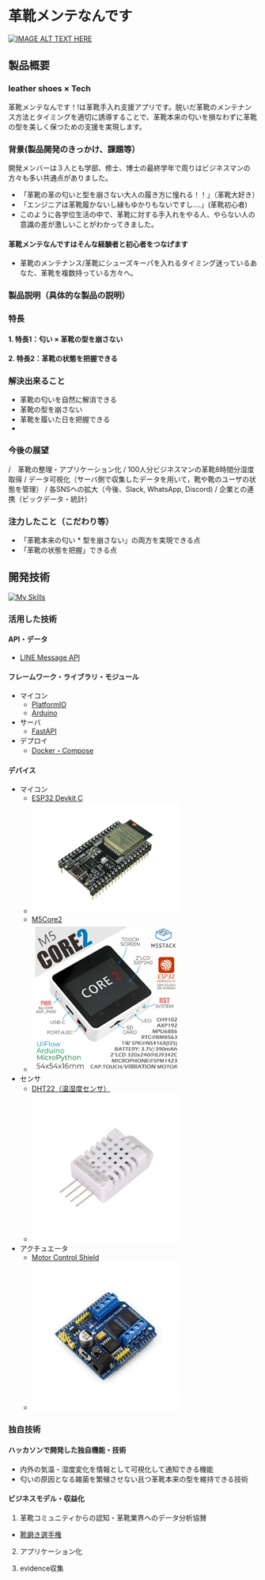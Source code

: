 # 革靴メンテなんです

[![IMAGE ALT TEXT HERE](https://jphacks.com/wp-content/uploads/2023/07/JPHACKS2023_ogp.png)](https://www.youtube.com/watch?v=yYRQEdfGjEg)

## 製品概要

### leather shoes × Tech

革靴メンテなんです！!は革靴手入れ支援アプリです。脱いだ革靴のメンテナンス方法とタイミングを適切に誘導することで、革靴本来の匂いを損なわずに革靴の型を美しく保つための支援を実現します。

### 背景(製品開発のきっかけ、課題等）

開発メンバーは３人とも学部、修士、博士の最終学年で周りはビジネスマンの方々も多い共通点がありました。

* 「革靴の革の匂いと型を崩さない大人の履き方に憧れる！！」（革靴大好き）
* 「エンジニアは革靴履かないし縁もゆかりもないですし....」(革靴初心者)
* このように各学位生活の中で、革靴に対する手入れをやる人、やらない人の意識の差が激しいことがわかってきました。

#### 革靴メンテなんですはそんな経験者と初心者をつなげます

* 革靴のメンテナンス/革靴にシューズキーパを入れるタイミング迷っているあなた、革靴を複数持っている方々へ。

### 製品説明（具体的な製品の説明）

### 特長

#### 1. 特長1：匂い × 革靴の型を崩さない

#### 2. 特長2：革靴の状態を把握できる


### 解決出来ること

* 革靴の匂いを自然に解消できる
* 革靴の型を崩さない
* 革靴を履いた日を把握できる
*

### 今後の展望
/　革靴の整理・アプリケーション化
/  100人分ビジネスマンの革靴8時間分湿度取得
/  データ可視化（サーバ側で収集したデータを用いて，靴や靴のユーザの状態を管理）
/ 各SNSへの拡大（今後、Slack, WhatsApp, Discord)
/ 企業との連携（ビックデータ・統計）

### 注力したこと（こだわり等）

* 「革靴本来の匂い * 型を崩さない」の両方を実現できる点
* 「革靴の状態を把握」できる点

## 開発技術

[![My Skills](https://skillicons.dev/icons?i=arduino,cpp,docker,fastapi,git,github,githubactions,py)](https://skillicons.dev)

### 活用した技術

#### API・データ

* [LINE Message API](https://developers.line.biz/ja/docs/messaging-api/line-bot-sdk/)

#### フレームワーク・ライブラリ・モジュール

* マイコン
  * [PlatformIO](https://platformio.org)
  * [Arduino](https://www.arduino.cc)
* サーバ
  * [FastAPI](https://fastapi.tiangolo.com)
* デプロイ
  * [Docker・Compose](https://www.docker.com)

#### デバイス

* マイコン
  * [ESP32 Devkit C](https://docs.espressif.com/projects/esp-idf/en/latest/esp32/hw-reference/esp32/get-started-devkitc.html)
  * <img src=./doc/image/esp32.jpg width="300px">
  * [M5Core2](https://docs.m5stack.com/en/core/core2)
  * <img src=./doc/image/m5core2.webp width="300px">
* センサ
  * [DHT22（温湿度センサ）](http://www.aosong.com/en/products-22.html)
  * <img src=./doc/image/AM2302.jpg width="300px">
* アクチュエータ
  * [Motor Control Shield](https://www.waveshare.com/motor-control-shield.htm)
  * <img src=./doc/image/mcs.jpg width="300px">

### 独自技術

#### ハッカソンで開発した独自機能・技術
* 内外の気温・湿度変化を情報として可視化して通知できる機能
* 匂いの原因となる雑菌を繁殖させない且つ革靴本来の型を維持できる技術

#### ビジネスモデル・収益化
1. 革靴コミュニティからの認知・革靴業界へのデータ分析協賛
  * [靴磨き選手権](https://web.hh-online.jp/hankyu-mens/contents/h/shoeshine/)

2. アプリケーション化

3. evidence収集
